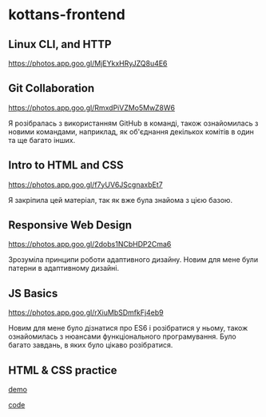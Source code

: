 # kottans-frontend

## Linux CLI, and HTTP
https://photos.app.goo.gl/MjEYkxHRyJZQ8u4E6

## Git Collaboration
https://photos.app.goo.gl/RmxdPiVZMo5MwZ8W6

Я розібралась з використанням GitHub в команді, також ознайомилась з новими командами, наприклад, як об'єднання декількох комітів в один та ще багато інших.

## Intro to HTML and CSS
https://photos.app.goo.gl/f7yUV6JScgnaxbEt7

Я закріпила цей матеріал, так як вже була знайома з цією базою.

## Responsive Web Design
https://photos.app.goo.gl/2dobs1NCbHDP2Cma6

Зрозуміла принципи роботи адаптивного дизайну. Новим для мене були патерни в адаптивному дизайні.

## JS Basics
https://photos.app.goo.gl/rXiuMbSDmfkFj4eb9

Новим для мене було дізнатися про ES6 і розібратися у ньому, також ознайомилась з нюансами функціонального програмування. Було багато завдань, в яких було цікаво розібратися.

## HTML & CSS practice
[demo](https://soniabel.github.io/HTML_CSS_POPUP/)

[code](https://github.com/Soniabel/kottans-frontend/tree/main/Popup)
